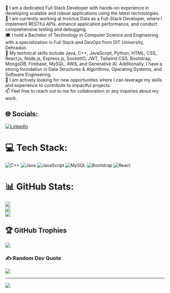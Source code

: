 🔭 I am a dedicated Full Stack Developer with hands-on experience in developing scalable and robust applications using the latest technologies.<br>
💼 I am currently working at Invictus Data as a Full-Stack Developer, where I implement RESTful APIs, enhance application performance, and conduct comprehensive testing and debugging.<br>
🎓 I hold a Bachelor of Technology in Computer Science and Engineering with a specialization in Full Stack and DevOps from DIT University, Dehradun.<br>
📄 My technical skills include Java, C++, JavaScript, Python, HTML, CSS, React.js, Node.js, Express.js, SocketIO, JWT, Tailwind CSS, Bootstrap, MongoDB, Firebase, MySQL, AWS, and Generative AI. Additionally, I have a strong foundation in Data Structures & Algorithms, Operating Systems, and Software Engineering.<br>
🌟 I am actively looking for new opportunities where I can leverage my skills and experience to contribute to impactful projects.<br>
📫 Feel free to reach out to me for collaboration or any inquiries about my work.<br>


## 🌐 Socials:
[![LinkedIn](https://img.shields.io/badge/LinkedIn-%230077B5.svg?logo=linkedin&logoColor=white)](https://linkedin.com/in/abhay-arya-a15603224) 

# 💻 Tech Stack:
![C++](https://img.shields.io/badge/c++-%2300599C.svg?style=for-the-badge&logo=c%2B%2B&logoColor=white) ![Java](https://img.shields.io/badge/java-%23ED8B00.svg?style=for-the-badge&logo=java&logoColor=white) ![JavaScript](https://img.shields.io/badge/javascript-%23323330.svg?style=for-the-badge&logo=javascript&logoColor=%23F7DF1E) ![MySQL](https://img.shields.io/badge/mysql-%2300f.svg?style=for-the-badge&logo=mysql&logoColor=white) ![Bootstrap](https://img.shields.io/badge/bootstrap-%23563D7C.svg?style=for-the-badge&logo=bootstrap&logoColor=white) ![React](https://img.shields.io/badge/-ReactJs-61DAFB?logo=react&logoColor=white&style=for-the-badge)
# 📊 GitHub Stats:
![](https://github-readme-stats.vercel.app/api?username=abhay1748&theme=city_light&hide_border=false&include_all_commits=true&count_private=false)<br/>
![](https://github-readme-streak-stats.herokuapp.com/?user=abhay1748&theme=city_light&hide_border=false)<br/>
![](https://github-readme-stats.vercel.app/api/top-langs/?username=abhay1748&theme=city_light&hide_border=false&include_all_commits=true&count_private=false&layout=compact)

## 🏆 GitHub Trophies
![](https://github-profile-trophy.vercel.app/?username=abhay1748&theme=radical&no-frame=false&no-bg=false&margin-w=4)

### ✍️ Random Dev Quote
![](https://quotes-github-readme.vercel.app/api?type=horizontal&theme=radical)

---
[![](https://visitcount.itsvg.in/api?id=abhay1748&icon=2&color=1)](https://visitcount.itsvg.in)

<!-- Proudly created with GPRM ( https://gprm.itsvg.in ) -->
